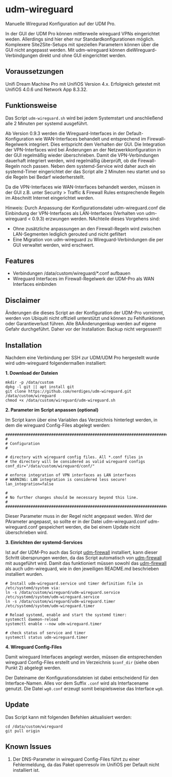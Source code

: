 # udm-wireguard
Manuelle Wiregurad Konfiguration auf der UDM Pro.

In der GUI der UDM Pro können mittlerweile wireguard VPNs eingerichtet weden. Allerdings sind hier eher nur Standardkonfigurationen möglich. Komplexere Site2Site-Setups mit speziellen Parametern können über die GUI nicht angepasst werden. Mit udm-wireguard können dieWireguard-Verbindgungen direkt und ohne GUI eingerichtet werden.

## Voraussetzungen
Unifi Dream Machine Pro mit UnifiOS Version 4.x. Erfolgreich getestet mit UnifiOS 4.0.6 und Network App 8.3.32.

## Funktionsweise
Das Script `udm-wireguard.sh` wird bei jedem Systemstart und anschließend alle 2 Minuten per systemd ausgeführt. 

Ab Version 0.9.3 werden die  Wireguard-Interfaces in der Default-Konfiguration wie WAN-Interfaces behandelt und entsprechend im Firewall-Regelwerk integriert. Dies entspricht dem Verhalten der GUI. Die Integration der VPN-Interfaces wird bei Änderungen an der Netzwerkkonfiguration in der GUI regelmäßig wieder überschrieben. Damit die VPN-Verbindungen dauerhaft integriert werden, wird regelmäßig überprüft, ob die Firewall-Regeln noch passen. Neben dem systemd-Service wird daher auch ein systemd-Timer eingerichtet der das Script alle 2 Minuten neu startet und so die Regeln bei Bedarf wiederherstellt.

Da die VPN-Interfaces wie WAN-Interfaces behandelt werden, müssen in der GUI z.B. unter Security > Traffic & Firewall Rules entsprechende Regeln im Abschnitt Internet eingerichtet werden.

Hinweis: Durch Anpassung der Konfigurationsdatei udm-wireguard.conf die Einbindung der VPN-Interfaces als LAN-Interfaces (Verhalten von udm-wireguard < 0.9.3) erzwungen werden. NAchteile dieses Vorgehens sind:
- Ohne zusätzliche anpassungen an den Firewall-Regeln wird zwischen LAN-Segmenten lediglich gerouted und nicht gefiltert
- Eine Migration von udm-wireguard zu Wireguard-Verbindungen die per GUI verwaltet werden, wird erschwert.

## Features
- Verbindungen /data/custom/wireguard/*.conf aufbauen
- Wireguard Interfaces im Firewall-Regelwerk der UDM-Pro als WAN Interfaces einbinden 

## Disclaimer
Änderungen die dieses Script an der Konfiguration der UDM-Pro vornimmt, werden von Ubiquiti nicht offiziell unterstützt und können zu Fehlfunktionen oder Garantieverlust führen. Alle BAÄnderungenkup werden auf eigene Gefahr durchgeführt. Daher vor der Installation: Backup nicht vergessen!!!


## Installation
Nachdem eine Verbindung per SSH zur UDM/UDM Pro hergestellt wurde wird udm-wireguard folgendermaßen installiert:

**1. Download der Dateien**

```
mkdir -p /data/custom
dpkg -l git || apt install git
git clone https://github.com/nerdiges/udm-wireguard.git /data/custom/wireguard
chmod +x /data/custom/wireguard/udm-wireguard.sh
```

**2. Parameter im Script anpassen (optional)**

Im Script kann über eine Variablen das Verzeichnis hinterlegt werden, in dem die wireguard Config-Files abgelegt werden:

```
##############################################################################################
#
# Configuration
#

# directory with wireguard config files. All *.conf files in
# the directory will be considered as valid wireguard configs
conf_dir="/data/custom/wireguard/conf/"

# enforce integration of VPN interfaces as LAN interfaces
# WARNING: LAN integration is considered less secure!
lan_integration=false

#
# No further changes should be necessary beyond this line.
#
######################################################################################
```

Dieser Parameter muss in der Regel nicht angepasst weden. Wird der PArameter angepasst, so sollte er in der Datei udm-wireguard.conf udm-wireguard.conf gespeichert werden, die bei einem Update nicht überschrieben wird.

**3. Einrichten der systemd-Services**

Ist auf der UDM-Pro auch das Script [udm-firewall](https://github.com/nerdiges/udm-firewall) installiert, kann dieser Schritt übersprungen werden, da das Script automatisch von [udm-firewall](https://github.com/nerdiges/udm-firewall) mit ausgeführt wird. Damit das funktioniert müssen sowohl das [udm-firewall](https://github.com/nerdiges/udm-firewall) als auch udm-wireguard, wie in den jeweiligen README.md beschrieben installiert wurden. 

```
# Install udm-wireguard.service und timer definition file in /etc/systemd/system via:
ln -s /data/custom/wireguard/udm-wireguard.service /etc/systemd/system/udm-wireguard.service
ln -s /data/custom/wireguard/udm-wireguard.timer /etc/systemd/system/udm-wireguard.timer

# Reload systemd, enable and start the systemd timer:
systemctl daemon-reload
systemctl enable --now udm-wireguard.timer

# check status of service and timer
systemctl status udm-wireguard.timer 
```

**4. Wireguard Config-Files**

Damit wireguard Interfaces angelegt werden, müssen die entsprechenden wireguard Config-Files erstellt und im Verzeichnis `$conf_dir` (siehe oben Punkt 2) abgelegt werden.

Der Dateiname der Konfigurationsdateien ist dabei entscheidend für den Interface-Namen. Alles vor dem Suffix `.conf` wird als Interfacename genutzt. Die Datei `wg0.conf` erzeugt somit beispielsweise das Interface `wg0`.

## Update

Das Script kann mit folgenden Befehlen aktualisiert werden:
```
cd /data/custom/wireguard
git pull origin
```

## Known Issues
1. Der DNS-Parameter in wireguard Config-Files führt zu einer Fehlermeldung, da das Paket openresolv im UnifiOS per Default nicht installiert ist. 